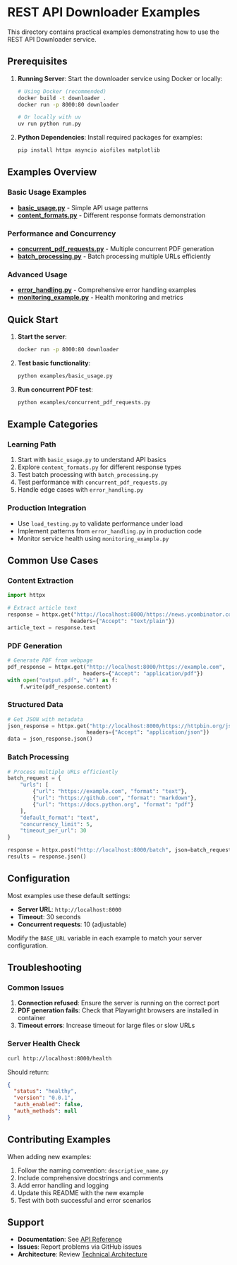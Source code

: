 # REST API Downloader Examples

This directory contains practical examples demonstrating how to use the REST API Downloader service.

## Prerequisites

1. **Running Server**: Start the downloader service using Docker or locally:

   ```bash
   # Using Docker (recommended)
   docker build -t downloader .
   docker run -p 8000:80 downloader
   
   # Or locally with uv
   uv run python run.py
   ```

2. **Python Dependencies**: Install required packages for examples:

   ```bash
   pip install httpx asyncio aiofiles matplotlib
   ```

## Examples Overview

### Basic Usage Examples

- **[basic_usage.py](basic_usage.py)** - Simple API usage patterns
- **[content_formats.py](content_formats.py)** - Different response formats demonstration

### Performance and Concurrency

- **[concurrent_pdf_requests.py](concurrent_pdf_requests.py)** - Multiple concurrent PDF generation
- **[batch_processing.py](batch_processing.py)** - Batch processing multiple URLs efficiently

### Advanced Usage

- **[error_handling.py](error_handling.py)** - Comprehensive error handling examples
- **[monitoring_example.py](monitoring_example.py)** - Health monitoring and metrics

## Quick Start

1. **Start the server**:
   ```bash
   docker run -p 8000:80 downloader
   ```

2. **Test basic functionality**:
   ```bash
   python examples/basic_usage.py
   ```

3. **Run concurrent PDF test**:
   ```bash
   python examples/concurrent_pdf_requests.py
   ```

## Example Categories

### Learning Path
1. Start with `basic_usage.py` to understand API basics
2. Explore `content_formats.py` for different response types
3. Test batch processing with `batch_processing.py`
4. Test performance with `concurrent_pdf_requests.py`
5. Handle edge cases with `error_handling.py`

### Production Integration
- Use `load_testing.py` to validate performance under load
- Implement patterns from `error_handling.py` in production code
- Monitor service health using `monitoring_example.py`

## Common Use Cases

### Content Extraction
```python
import httpx

# Extract article text
response = httpx.get("http://localhost:8000/https://news.ycombinator.com", 
                    headers={"Accept": "text/plain"})
article_text = response.text
```

### PDF Generation
```python
# Generate PDF from webpage
pdf_response = httpx.get("http://localhost:8000/https://example.com",
                        headers={"Accept": "application/pdf"})
with open("output.pdf", "wb") as f:
    f.write(pdf_response.content)
```

### Structured Data
```python
# Get JSON with metadata
json_response = httpx.get("http://localhost:8000/https://httpbin.org/json",
                         headers={"Accept": "application/json"})
data = json_response.json()
```

### Batch Processing
```python
# Process multiple URLs efficiently
batch_request = {
    "urls": [
        {"url": "https://example.com", "format": "text"},
        {"url": "https://github.com", "format": "markdown"},
        {"url": "https://docs.python.org", "format": "pdf"}
    ],
    "default_format": "text",
    "concurrency_limit": 5,
    "timeout_per_url": 30
}

response = httpx.post("http://localhost:8000/batch", json=batch_request)
results = response.json()
```

## Configuration

Most examples use these default settings:
- **Server URL**: `http://localhost:8000`
- **Timeout**: 30 seconds
- **Concurrent requests**: 10 (adjustable)

Modify the `BASE_URL` variable in each example to match your server configuration.

## Troubleshooting

### Common Issues

1. **Connection refused**: Ensure the server is running on the correct port
2. **PDF generation fails**: Check that Playwright browsers are installed in container
3. **Timeout errors**: Increase timeout for large files or slow URLs

### Server Health Check
```bash
curl http://localhost:8000/health
```

Should return:
```json
{
  "status": "healthy",
  "version": "0.0.1",
  "auth_enabled": false,
  "auth_methods": null
}
```

## Contributing Examples

When adding new examples:

1. Follow the naming convention: `descriptive_name.py`
2. Include comprehensive docstrings and comments
3. Add error handling and logging
4. Update this README with the new example
5. Test with both successful and error scenarios

## Support

- **Documentation**: See [API Reference](../doc/api-reference.md)
- **Issues**: Report problems via GitHub issues
- **Architecture**: Review [Technical Architecture](../product/architecture.md)